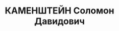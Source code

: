 ---
title: КАМЕНШТЕЙН Соломон Давидович
description: 'Род. в 1895 г., м. Супрасли Белостокского уезда Гродненской губ. (Польша),
  еврей, образование начальное, член/канд. в члены ВКП(б) с 1918, секретарь, Слуцкий
  окружной комитет КП(б)Б. Проживал: Минская обл., Слуцкий р-н, Слуцк.

  Арестован 29 августа 1937 г.

  Приговорен: судебный орган 30 октября 1937 г., обв.: 69, 70, 76 УК БССР - член шпионско-диверс.
  и тер.орг.

  Приговор: ВМН, конфискация имущества Расстрелян 31 октября 1937 г. Место захоронения
  - г. Минск. Реабилитирован 24 ноября 1956 г. Военная коллегия Верх.суда СССР'
---
